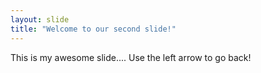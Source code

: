 ```yaml
---
layout: slide
title: "Welcome to our second slide!"
---
```

This is my awesome slide....
Use the left arrow to go back!
